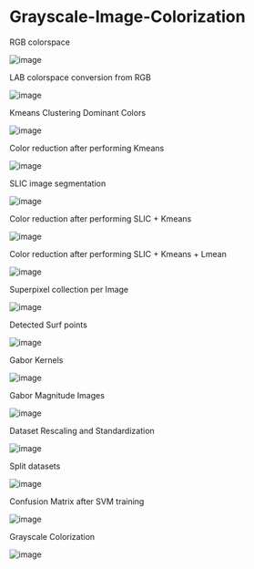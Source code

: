 # Grayscale-Image-Colorization

RGB colorspace

![image](https://user-images.githubusercontent.com/58791947/136596492-0004e8a4-8f19-48ca-8382-df613864cf3f.png)

LAB colorspace conversion from RGB

![image](https://user-images.githubusercontent.com/58791947/136596295-3c0b601e-3b53-4f58-b4b2-8841b8ab81c4.png)

Kmeans Clustering Dominant Colors

![image](https://user-images.githubusercontent.com/58791947/136596569-2a23d4b4-15b2-41d4-b721-66c7451226e7.png)

Color reduction after performing Kmeans

![image](https://user-images.githubusercontent.com/58791947/136596631-8df88644-2712-4ef4-bb63-6fd25e9fe06c.png)

SLIC image segmentation

![image](https://user-images.githubusercontent.com/58791947/136596683-a6d9b662-5df0-43d7-95a9-123111f7e13a.png)

Color reduction after performing SLIC + Kmeans

![image](https://user-images.githubusercontent.com/58791947/136598998-9fcf51ea-b6df-438a-8f6d-1302e7c70ae7.png)

Color reduction after performing SLIC + Kmeans + Lmean

![image](https://user-images.githubusercontent.com/58791947/136598224-c7773d55-3db2-4c74-b651-7eca4803e7b6.png)

Superpixel collection per Image

![image](https://user-images.githubusercontent.com/58791947/136598288-21ad9750-d92b-4818-9b8d-2b0ffc3e51ef.png)

Detected Surf points

![image](https://user-images.githubusercontent.com/58791947/136598317-3bbedd05-06c9-4d19-b84e-f309916e6f51.png)

Gabor Kernels

![image](https://user-images.githubusercontent.com/58791947/136598353-5ffa750d-bdb8-4e83-9ed5-0a6b2a3c11fd.png)

Gabor Magnitude Images

![image](https://user-images.githubusercontent.com/58791947/136598400-a3dfaee8-f9ad-4bd2-9814-aeb7ac89c58a.png)

Dataset Rescaling and Standardization

![image](https://user-images.githubusercontent.com/58791947/136598624-8ce18f8a-9597-423d-92fb-5c44965eafd9.png)

Split datasets

![image](https://user-images.githubusercontent.com/58791947/136598729-5450a93b-4582-4720-81ed-b7656bb19067.png)

Confusion Matrix after SVM training

![image](https://user-images.githubusercontent.com/58791947/136598689-982087cc-ee0f-44ac-85b6-9253b7528809.png)

Grayscale Colorization

![image](https://user-images.githubusercontent.com/58791947/136598807-70d68137-87d1-4c52-a266-c63f223873f4.png)
